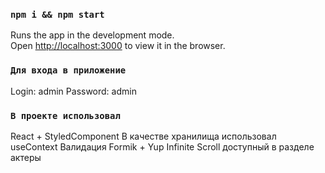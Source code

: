 ### `npm i && npm start`

Runs the app in the development mode.<br /> Open [http://localhost:3000](http://localhost:3000) to
view it in the browser.

### `Для входа в приложение`

Login: admin Password: admin

### `В проекте использовал`

React + StyledComponent В качестве хранилища использовал useContext
Валидация Formik + Yup
Infinite Scroll доступный в разделе актеры 
